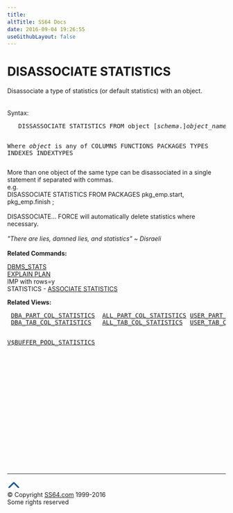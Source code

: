 ```yaml
---
title:
altTitle: SS64 Docs
date: 2016-09-04 19:26:55
useGithubLayout: false
---
```

<!-- #BeginLibraryItem "/Library/head_ora.lbi" --><!-- #EndLibraryItem --><h1>DISASSOCIATE STATISTICS </h1> 
<p>Disassociate a type of statistics (or default statistics) with 
  an object.<br>
  <br>
  <br>
  Syntax:</p>
<pre>   DISSASSOCIATE STATISTICS FROM object [<i>schema</i>.]<i>object_name</i> [FORCE]

Where <i>object</i> is any of
   COLUMNS
   FUNCTIONS
   PACKAGES
   TYPES
   INDEXES
   INDEXTYPES</pre>
<p>More than one object of the same type can be disassociated in a single statement if separated with commas.<br>
e.g.<br>
DISASSOCIATE STATISTICS FROM PACKAGES pkg_emp.start, pkg_emp.finish ; <br>
<br>
DISASSOCIATE… FORCE will automatically delete statistics where necessary.<br>
<br>
<span class="quote"><i> "There are lies, damned lies, and statistics" ~ Disraeli</i></span><br>
<br>
<b>Related Commands:</b></p>
<p><a href="../orap/DBMS_STATS.html">DBMS_STATS</a><br>
<a href="explain.html">EXPLAIN PLAN</a><br>
IMP with rows=y<br>
STATISTICS - <a href="stats_assoc.html">ASSOCIATE STATISTICS</a></p>
<p><b>Related Views:</b></p>
<pre> <a href="../orad/DBA_PART_COL_STATISTICS.html">DBA_PART_COL_STATISTICS</a>  <a href="../orad/ALL_PART_COL_STATISTICS.html">ALL_PART_COL_STATISTICS</a> <a href="../orad/USER_PART_COL_STATISTICS.html">USER_PART_COL_STATISTICS</a> 
 <a href="../orad/DBA_TAB_COL_STATISTICS.html">DBA_TAB_COL_STATISTICS</a>   <a href="../orad/ALL_TAB_COL_STATISTICS.html">ALL_TAB_COL_STATISTICS</a>  <a href="../orad/USER_TAB_COL_STATISTICS.html">USER_TAB_COL_STATISTICS</a> 

 <a href="../orav/V$BUFFER_POOL_STATISTICS.html">V$BUFFER_POOL_STATISTICS</a> </pre><!-- #BeginLibraryItem "/Library/foot_ora.lbi" --><p>
<!-- oracle-footer -->
<ins class="adsbygoogle" style="display:inline-block;width:300px;height:250px" data-ad-client="ca-pub-6140977852749469" data-ad-slot="4275490898"></ins>
<script>
(adsbygoogle = window.adsbygoogle || []).push({});
</script></p>
<hr>
<div id="bl" class="footer"><a href="stats_dis.html#"><img src="../images/top.png" width="30" height="22" alt="Back to the Top"></a></div>
<div id="br" class="footer, tagline">© Copyright <a href="http://ss64.com/">SS64.com</a> 1999-2016<br>
Some rights reserved</div><!-- #EndLibraryItem -->

